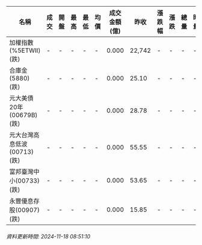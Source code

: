 | 名稱 | 成交 | 開盤 | 最高 | 最低 | 均價 | 成交金額(億) | 昨收 | 漲跌幅 | 漲跌 | 總量 | 昨量 | 振幅 |
| -------- | -------- | -------- | -------- |-------- | -------- | -------- |-------- |-------- |-------- | -------- | -------- |-------- |
|加權指數(%5ETWII) (跌)|-|-|-|-|-|0.000|22,742|-|-|-|-|0.00%|
|合庫金(5880) (跌)|-|-|-|-|-|0.000|25.10|-|-|-|-|0.00%|
|元大美債20年(00679B) (跌)|-|-|-|-|-|0.000|28.78|-|-|-|-|0.00%|
|元大台灣高息低波(00713) (跌)|-|-|-|-|-|0.000|55.55|-|-|-|-|0.00%|
|富邦臺灣中小(00733) (跌)|-|-|-|-|-|0.000|53.65|-|-|-|-|0.00%|
|永豐優息存股(00907) (跌)|-|-|-|-|-|0.000|15.85|-|-|-|-|0.00%|
###### 資料更新時間: 2024-11-18 08:51:10